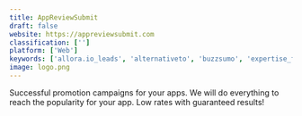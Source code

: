```yaml
---
title: AppReviewSubmit
draft: false 
website: https://appreviewsubmit.com
classification: ['']
platform: ['Web']
keywords: ['allora.io_leads', 'alternativeto', 'buzzsumo', 'expertise_finder', 'hey_press', 'mybusiness_crm', 'pitchengine', 'pitchonclick', 'press_hunt', 'promotehour', 'publicizeto', 'siteprofiler', 'startup_checklist', 'startuplister', 'toolmuse', 'wordpress', 'edocr', 'pressfarm']
image: logo.png
---
```

Successful promotion campaigns for your apps. We will do everything to reach the popularity for your app. Low rates with guaranteed results!